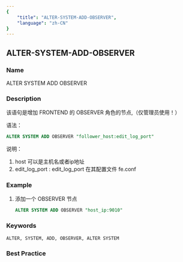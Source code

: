 ```yaml
---
{
    "title": "ALTER-SYSTEM-ADD-OBSERVER",
    "language": "zh-CN"
}
---
```


<!--
Licensed to the Apache Software Foundation (ASF) under one
or more contributor license agreements.  See the NOTICE file
distributed with this work for additional information
regarding copyright ownership.  The ASF licenses this file
to you under the Apache License, Version 2.0 (the
"License"); you may not use this file except in compliance
with the License.  You may obtain a copy of the License at

  http://www.apache.org/licenses/LICENSE-2.0

Unless required by applicable law or agreed to in writing,
software distributed under the License is distributed on an
"AS IS" BASIS, WITHOUT WARRANTIES OR CONDITIONS OF ANY
KIND, either express or implied.  See the License for the
specific language governing permissions and limitations
under the License.
-->

## ALTER-SYSTEM-ADD-OBSERVER

### Name

ALTER SYSTEM ADD OBSERVER

### Description

该语句是增加 FRONTEND 的 OBSERVER 角色的节点,（仅管理员使用！）

语法：

```sql
ALTER SYSTEM ADD OBSERVER "follower_host:edit_log_port"
```

说明：

1. host 可以是主机名或者ip地址
2. edit_log_port : edit_log_port 在其配置文件 fe.conf

### Example

1. 添加一个 OBSERVER 节点

   ```sql
   ALTER SYSTEM ADD OBSERVER "host_ip:9010"
   ```

### Keywords

    ALTER, SYSTEM, ADD, OBSERVER, ALTER SYSTEM

### Best Practice

